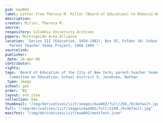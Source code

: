 ```yaml
---
pid: maa002
label: Letter from Theresa M. Miller (Board of Education) to Rebecca Hetherington
description:
creator: Miller, Theresa M.
source:
respository: Columbia University Archives
papers: Morningside Area Alliance
location: 'Series III (Education, 1954-1982), Box 55, Folder 16: School District 5:
  Parent Teacher Teams Project, 1968-1969 '
sourcelink:
publisher:
_date: 26-Apr-68
contributor:
rights:
tags: 'Board of Education of the City of New York; parent-teacher teams; Morningside
  Committee on Education; School District 5; Jacobson, Nathan                              ; '
_type: image
school: gen
order: '01'
layout: exh_item
collection: maa
thumbnail: "/img/derivatives/iiif/images/maa002/full/250,/0/default.jpg"
full: "/img/derivatives/iiif/images/maa002/full/1140,/0/default.jpg"
manifest: "/img/derivatives/iiif/maa002/manifest.json"
---
```

